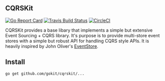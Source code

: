CQRSKit
--------
[![Go Report Card](https://goreportcard.com/badge/github.com/gokit/cqrskit)](https://goreportcard.com/report/github.com/gokit/cqrskit)
[![Travis Build Status](https://travis-ci.org/gokit/cqrskit.svg?branch=master)](https://travis-ci.org/gokit/cqrskit#)
[![CircleCI](https://circleci.com/gh/gokit/cqrskit.svg?style=svg)](https://circleci.com/gh/gokit/cqrskit)

CQRSKit provides a base libary that implements a simple but extensive Event Sourcing + CQRS library. It's purpose is to provide multi-store event stores with a simple but robust API for handling CQRS style APIs. It is heavily inspired by John Oliver's [EventStore](https://github.com/NEventStore/NEventStore).

## Install

```
go get github.com/gokit/cqrskit/...
```

